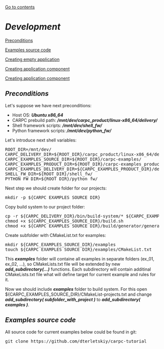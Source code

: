 [Go to contents](../README.md#table-of_contents)

# ***Development***

[Preconditions](#preconditions)

[Examples source code](#examples-source-code)

[Creating empty application](./dev_create_empty_app.md#creating-empty-application)

[Creating application component](./dev_create_app_component.md#creating-application-component)

[Creating application component](#preconditions)



## ***Preconditions***

Let's suppose we have next preconditions:
   - Host OS: ***Ubuntu x86_64***
   - CARPC prebuild path: ***/mnt/dev/carpc_product/linux-x86_64/delivery/***
   - Shell framework scripts: ***/mnt/dev/shell_fw/***
   - Python framework scripts: ***/mnt/dev/python_fw/***

Let's introduce next shell variables:

<pre>
ROOT_DIR=/mnt/dev/
CARPC_DELIVERY_DIR=${ROOT_DIR}/carpc_product/linux-x86_64/delivery/
CARPC_EXAMPLES_SOURCE_DIR=${ROOT_DIR}/carpc-examples/
CARPC_EXAMPLES_PRODUCT_DIR=${ROOT_DIR}/carpc-examples_product/linux-x86_64/
CARPC_EXAMPLES_DELIVERY_DIR=${CARPC_EXAMPLES_PRODUCT_DIR}/delivery/
SHELL_FW_DIR=${ROOT_DIR}/shell_fw/
PYTHON_FW_DIR=${ROOT_DIR}/python_fw/
</pre>

Next step we should create folder for our projects:

<pre>
mkdir -p ${CARPC_EXAMPLES_SOURCE_DIR}
</pre>

Copy build system to our project folder:

<pre>
cp -r ${CARPC_DELIVERY_DIR}/bin/build-system/* ${CARPC_EXAMPLES_SOURCE_DIR}
chmod +x ${CARPC_EXAMPLES_SOURCE_DIR}/build.sh
chmod +x ${CARPC_EXAMPLES_SOURCE_DIR}/build/generator/generator.py
</pre>

Create subfolder with CMakeList.txt for examples:

<pre>
mkdir ${CARPC_EXAMPLES_SOURCE_DIR}/examples
touch ${CARPC_EXAMPLES_SOURCE_DIR}/examples/CMakeList.txt
</pre>

This ***examples*** folder will containe all examples in separate folders (ex_01, ex_02, ...), so CMakeLists.txt file will be extended by new ***add_subdirectory(...)*** functions. Each subdirectory will contain additinal CMakeLists.txt file what will define target for current example and rules for it.

Now we should include ***examples*** folder to build system. For this open ${CARPC_EXAMPLES_SOURCE_DIR}/CMakeList-projects.txt and change ***add_subdirectory( subfolder_with_project )*** to ***add_subdirectory( examples )***.



## ***Examples source code***

All source code for current examples below could be found in git:

<pre>
git clone https://github.com/dterletskiy/carpc-tutorial
</pre>
